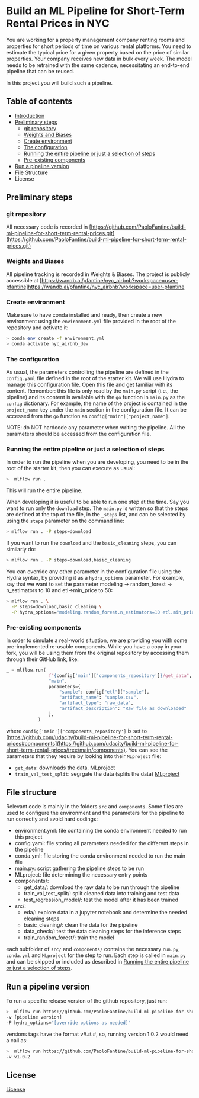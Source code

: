 # Build an ML Pipeline for Short-Term Rental Prices in NYC
You are working for a property management company renting rooms and properties for short periods of 
time on various rental platforms. You need to estimate the typical price for a given property based 
on the price of similar properties. Your company receives new data in bulk every week. The model needs 
to be retrained with the same cadence, necessitating an end-to-end pipeline that can be reused.

In this project you will build such a pipeline.

## Table of contents

- [Introduction](#build-an-ML-Pipeline-for-Short-Term-Rental-Prices-in-NYC)
- [Preliminary steps](#preliminary-steps)
  * [git repository](#git-repository)
  * [Weights and Biases](#weights-and-biases)
  * [Create environment](#create-environment)
  * [The configuration](#the-configuration)
  * [Running the entire pipeline or just a selection of steps](#Running-the-entire-pipeline-or-just-a-selection-of-steps)
  * [Pre-existing components](#pre-existing-components)
- [Run a pipeline version](#run-pipeline)
- File Structure
- License

## Preliminary steps
### git repository
All necessary code is recorded in [https://github.com/PaoloFantine/build-ml-pipeline-for-short-term-rental-prices.git](https://github.com/PaoloFantine/build-ml-pipeline-for-short-term-rental-prices.git)

### Weights and Biases
All pipeline tracking is recorded in Weights & Biases. The project is publicly accessible at [https://wandb.ai/pfantine/nyc_airbnb?workspace=user-pfantine]https://wandb.ai/pfantine/nyc_airbnb?workspace=user-pfantine

### Create environment
Make sure to have conda installed and ready, then create a new environment using the ``environment.yml``
file provided in the root of the repository and activate it:

```bash
> conda env create -f environment.yml
> conda activate nyc_airbnb_dev
```

### The configuration
As usual, the parameters controlling the pipeline are defined in the ``config.yaml`` file defined in
the root of the starter kit. We will use Hydra to manage this configuration file. 
Open this file and get familiar with its content. Remember: this file is only read by the ``main.py`` script 
(i.e., the pipeline) and its content is
available with the ``go`` function in ``main.py`` as the ``config`` dictionary. For example,
the name of the project is contained in the ``project_name`` key under the ``main`` section in
the configuration file. It can be accessed from the ``go`` function as 
``config["main"]["project_name"]``.

NOTE: do NOT hardcode any parameter when writing the pipeline. All the parameters should be 
accessed from the configuration file.

### Running the entire pipeline or just a selection of steps
In order to run the pipeline when you are developing, you need to be in the root of the starter kit, 
then you can execute as usual:

```bash
>  mlflow run .
```
This will run the entire pipeline.

When developing it is useful to be able to run one step at the time. Say you want to run only
the ``download`` step. The `main.py` is written so that the steps are defined at the top of the file, in the 
``_steps`` list, and can be selected by using the `steps` parameter on the command line:

```bash
> mlflow run . -P steps=download
```
If you want to run the ``download`` and the ``basic_cleaning`` steps, you can similarly do:
```bash
> mlflow run . -P steps=download,basic_cleaning
```
You can override any other parameter in the configuration file using the Hydra syntax, by
providing it as a ``hydra_options`` parameter. For example, say that we want to set the parameter
modeling -> random_forest -> n_estimators to 10 and etl->min_price to 50:

```bash
> mlflow run . \
  -P steps=download,basic_cleaning \
  -P hydra_options="modeling.random_forest.n_estimators=10 etl.min_price=50"
```

### Pre-existing components
In order to simulate a real-world situation, we are providing you with some pre-implemented
re-usable components. While you have a copy in your fork, you will be using them from the original
repository by accessing them through their GitHub link, like:

```python
_ = mlflow.run(
                f"{config['main']['components_repository']}/get_data",
                "main",
                parameters={
                    "sample": config["etl"]["sample"],
                    "artifact_name": "sample.csv",
                    "artifact_type": "raw_data",
                    "artifact_description": "Raw file as downloaded"
                },
            )
```
where `config['main']['components_repository']` is set to 
[https://github.com/udacity/build-ml-pipeline-for-short-term-rental-prices#components](https://github.com/udacity/build-ml-pipeline-for-short-term-rental-prices/tree/main/components).
You can see the parameters that they require by looking into their `MLproject` file:

- `get_data`: downloads the data. [MLproject](https://github.com/udacity/build-ml-pipeline-for-short-term-rental-prices/blob/main/components/get_data/MLproject)
- `train_val_test_split`: segrgate the data (splits the data) [MLproject](https://github.com/udacity/build-ml-pipeline-for-short-term-rental-prices/blob/main/components/train_val_test_split/MLproject)

## File structure
Relevant code is mainly in the folders `src` and `components`. Some files are used to configure
the environment and the parameters for the pipeline to run correctly and avoid hard codings:

- environment.yml: file containing the conda environment needed to run this project
- config.yaml: file storing all parameters needed for the different steps in the pipeline
- conda.yml: file storing the conda environment needed to run the main file
- main.py: script gathering the pipeline steps to be run
- MLproject: file determining the necessary entry points
- components/:
  * get_data/: download the raw data to be run through the pipeline
  * train_val_test_split/: split cleaned data into training and test data
  * test_regression_model/: test the model after it has been trained
- src/:
  * eda/: explore data in a jupyter notebook and determine the needed cleaning steps 
  * basic_cleaning/: clean the data for the pipeline
  * data_check/: test the data cleaning steps for the inference steps
  * train_random_forest/: train the model 

each subfolder of `src/` and `components/` contains the necessary `run.py`, `conda.yml` and `MLproject` for the step to run.
Each step is called in `main.py` and can be skipped or included as described in [Running the entire pipeline or just a selection of steps](#Running-the-entire-pipeline-or-just-a-selection-of-steps).

## Run a pipeline version
To run a specific release version of the github repository, just run:
```bash
>  mlflow run https://github.com/PaoloFantine/build-ml-pipeline-for-short-term-rental-prices.git 
-v [pipeline version] 
-P hydra_options="[override options as needed]"
```

versions tags have the format v#.#.#, so, running version 1.0.2 would need a call as:
```bash
>  mlflow run https://github.com/PaoloFantine/build-ml-pipeline-for-short-term-rental-prices.git 
-v v1.0.2 
```

## License

[License](LICENSE.txt)
